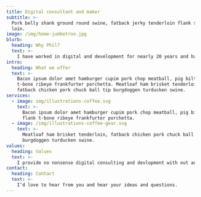```yaml
---
title: Digital consultant and maker
subtitle: >-
  Pork belly shank ground round swine, fatback jerky tenderloin flank short
  loin.
image: /img/home-jumbotron.jpg
blurb:
  heading: Why Phil?
  text: >-
    I have worked in digital and development for nearly 20 years and have experience designing, defining, architecting and integrating technology solutions across a range of businesses and industries - from small business and startups to large corporates. My passion lies in creating technology based products and solutions. 
intro:
  heading: What we offer
  text: >-
    Bacon ipsum dolor amet hamburger cupim pork chop meatball, pig biltong flank
    t-bone ribeye frankfurter porchetta. Meatloaf ham brisket tenderloin,
    fatback chicken pork chuck ball tip burgdoggen turducken swine.
services:
  - image: img/illustrations-coffee.svg
    text: >-
      Bacon ipsum dolor amet hamburger cupim pork chop meatball, pig biltong
      flank t-bone ribeye frankfurter porchetta.
  - image: /img/illustrations-coffee-gear.svg
    text: >-
      Meatloaf ham brisket tenderloin, fatback chicken pork chuck ball tip
      burgdoggen turducken swine.
values:
  heading: Values
  text: >-
    I provide no nonsense digital consulting and devlopment with out any of the rubbish. 
contact:
  heading: Contact
  text: >-
    I’d love to hear from you and hear your ideas and questions.
---
```



